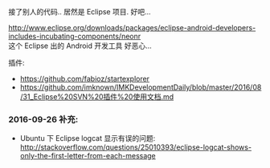 接了别人的代码..  居然是 Eclipse 项目.  好吧...

http://www.eclipse.org/downloads/packages/eclipse-android-developers-includes-incubating-components/neonr  
这个 Eclipse 出的 Android 开发工具 好恶心...  

插件:  
- https://github.com/fabioz/startexplorer
- https://github.com/imknown/IMKDevelopmentDaily/blob/master/2016/08/31_Eclipse%20SVN%20插件%20使用文档.md

### 2016-09-26 补充:  
- Ubuntu 下 Eclipse logcat 显示有误的问题:  
http://stackoverflow.com/questions/25010393/eclipse-logcat-shows-only-the-first-letter-from-each-message
